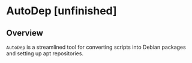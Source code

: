 # AutoDep [unfinished]
## Overview
`AutoDep` is a streamlined tool for converting scripts into Debian packages and setting up apt repositories. 
